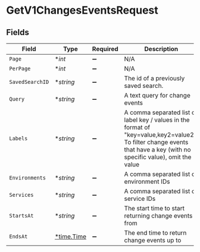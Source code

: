 # GetV1ChangesEventsRequest


## Fields

| Field                                                                                                                                                                   | Type                                                                                                                                                                    | Required                                                                                                                                                                | Description                                                                                                                                                             |
| ----------------------------------------------------------------------------------------------------------------------------------------------------------------------- | ----------------------------------------------------------------------------------------------------------------------------------------------------------------------- | ----------------------------------------------------------------------------------------------------------------------------------------------------------------------- | ----------------------------------------------------------------------------------------------------------------------------------------------------------------------- |
| `Page`                                                                                                                                                                  | **int*                                                                                                                                                                  | :heavy_minus_sign:                                                                                                                                                      | N/A                                                                                                                                                                     |
| `PerPage`                                                                                                                                                               | **int*                                                                                                                                                                  | :heavy_minus_sign:                                                                                                                                                      | N/A                                                                                                                                                                     |
| `SavedSearchID`                                                                                                                                                         | **string*                                                                                                                                                               | :heavy_minus_sign:                                                                                                                                                      | The id of a previously saved search.                                                                                                                                    |
| `Query`                                                                                                                                                                 | **string*                                                                                                                                                               | :heavy_minus_sign:                                                                                                                                                      | A text query for change events                                                                                                                                          |
| `Labels`                                                                                                                                                                | **string*                                                                                                                                                               | :heavy_minus_sign:                                                                                                                                                      | A comma separated list of label key / values in the format of "key=value,key2=value2". To filter change events that have a key (with no specific value), omit the value |
| `Environments`                                                                                                                                                          | **string*                                                                                                                                                               | :heavy_minus_sign:                                                                                                                                                      | A comma separated list of environment IDs                                                                                                                               |
| `Services`                                                                                                                                                              | **string*                                                                                                                                                               | :heavy_minus_sign:                                                                                                                                                      | A comma separated list of service IDs                                                                                                                                   |
| `StartsAt`                                                                                                                                                              | **string*                                                                                                                                                               | :heavy_minus_sign:                                                                                                                                                      | The start time to start returning change events from                                                                                                                    |
| `EndsAt`                                                                                                                                                                | [*time.Time](https://pkg.go.dev/time#Time)                                                                                                                              | :heavy_minus_sign:                                                                                                                                                      | The end time to return change events up to                                                                                                                              |